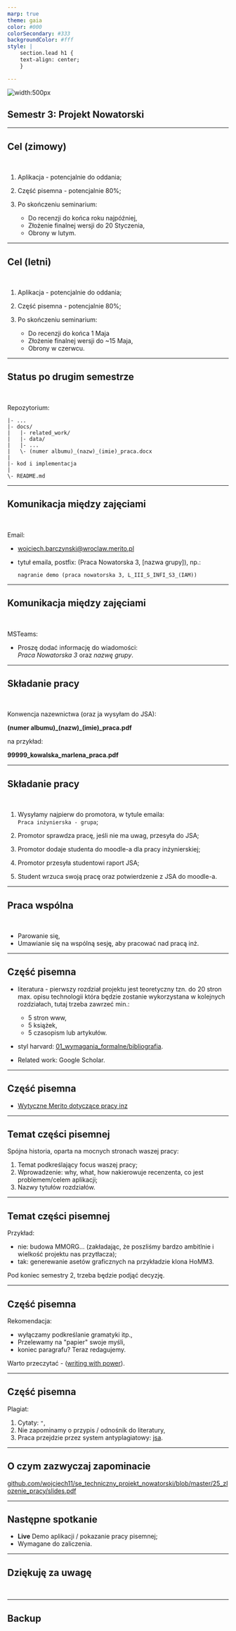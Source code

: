 ```yaml
---
marp: true
theme: gaia
color: #000
colorSecondary: #333
backgroundColor: #fff
style: |
    section.lead h1 {
    text-align: center;
    }

---
```

<!-- _class: lead -->

![width:500px](img/intro.jpeg)

## Semestr 3: Projekt Nowatorski

---
<!-- _class: lead -->
## Cel (zimowy)
<br />

1. Aplikacja - potencjalnie do oddania;
2. Część pisemna - potencjalnie 80%;
3. Po skończeniu seminarium:

   - Do recenzji do końca roku najpóźniej,
   - Złożenie finalnej wersji do 20 Styczenia,
   - Obrony w lutym.

---
<!-- _class: lead -->
## Cel (letni)
<br />

1. Aplikacja - potencjalnie do oddania;
2. Część pisemna - potencjalnie 80%;
3. Po skończeniu seminarium:

   - Do recenzji do końca 1 Maja
   - Złożenie finalnej wersji do ~15 Maja,
   - Obrony w czerwcu.

---
<!-- _class: lead -->
## Status po drugim semestrze
<br />

Repozytorium:

```
|- ...
|- docs/
|   |- related_work/
|   |- data/
|   |- ...
|   \- (numer albumu)_(nazw)_(imie)_praca.docx
|
|- kod i implementacja
|
\- README.md
```

---
<!-- _class: lead -->
## Komunikacja między zajęciami
<br />

Email:

- wojciech.barczynski@wroclaw.merito.pl
- tytuł emaila, postfix: (Praca Nowatorska 3, [nazwa grupy]), np.:

  `nagranie demo (praca nowatorska 3, L_III_S_INFI_S3_(IAM)) `

---
<!-- _class: lead -->
## Komunikacja między zajęciami
<br />

MSTeams:

- Proszę dodać informację do wiadomości:<br />*Praca Nowatorska 3* oraz *nazwę grupy*.

---
<!-- _class: lead -->
## Składanie pracy
<br />

Konwencja nazewnictwa (oraz ja wysyłam do JSA): 

**(numer albumu)\_(nazw)\_(imie)\_praca.pdf**

na przykład:<br />

**99999_kowalska_marlena_praca.pdf**

---
<!-- _class: lead -->
## Składanie pracy
<br />

1. Wysyłamy najpierw do promotora, w tytule emaila: <br /> `Praca inżynierska - grupa`;

2. Promotor sprawdza pracę, jeśli nie ma uwag, przesyła do JSA;

3. Promotor dodaje studenta do moodle-a dla pracy inżynierskiej;

4. Promotor przesyła studentowi raport JSA;

5. Student wrzuca swoją pracę oraz potwierdzenie z JSA do moodle-a.

---
<!-- _class: lead -->
## Praca wspólna
<br />

- Parowanie się,
- Umawianie się na wspólną sesję, aby pracować nad pracą inż.

---
<!-- _class: lead -->
## Część pisemna

- literatura - pierwszy rozdział projektu jest teoretyczny tzn. do 20 stron max. opisu technologii która będzie zostanie wykorzystana w kolejnych rozdziałach, tutaj trzeba zawrzeć min.:
 
   - 5 stron www,
   - 5 książek,
   - 5 czasopism lub artykułów.

- styl harvard: [01_wymagania_formalne/bibliografia](https://github.com/wojciech11/se_techniczny_projekt_nowatorski/tree/master/01_wymagania_formalne/bibliografia).
- Related work: Google Scholar.

---
<!-- _class: lead -->
## Część pisemna

- [Wytyczne Merito dotyczące pracy inz](https://github.com/wojciech11/se_techniczny_projekt_nowatorski/blob/master/01_wymagania_formalne/13_2021-Zarzadzenie_projekt_inz.pdf)

---
<!-- _class: lead -->
## Temat części pisemnej

Spójna historia, oparta na mocnych stronach waszej pracy:

1. Temat podkreślający focus waszej pracy;
2. Wprowadzenie: why, what, how nakierowuje recenzenta, co jest problemem/celem aplikacji;
3. Nazwy tytułów rozdziałów.

---
<!-- _class: lead -->
## Temat części pisemnej

Przykład:

- nie: budowa MMORG... (zakładając, że poszliśmy bardzo ambitlnie i wielkość projektu nas przytłacza);
- tak: generewanie asetów graficznych na przykładzie klona HoMM3.

Pod koniec semestry 2, trzeba będzie podjąć decyzję.

---
<!-- _class: lead -->
## Część pisemna

Rekomendacja:

- wyłączamy podkreślanie gramatyki itp.,
- Przelewamy na "papier" swoje myśli,
- koniec paragrafu? Teraz redagujemy.

Warto przeczytać - ([writing with power](https://www.amazon.com/Writing-Power-Techniques-Mastering-Process/dp/0195120183)).

---
<!-- _class: lead -->
## Część pisemna

Plagiat:

1. Cytaty: `"`,
2. Nie zapominamy o przypis / odnośnik do literatury,
3. Praca przejdzie przez system antyplagiatowy: [jsa](https://jsa.opi.org.pl/home/login).


---
<!-- _class: lead -->
## O czym zazwyczaj zapominacie

[github.com/wojciech11/se_techniczny_projekt_nowatorski/blob/master/25_zlozenie_pracy/slides.pdf](https://github.com/wojciech11/se_techniczny_projekt_nowatorski/blob/master/25_zlozenie_pracy/slides.pdf)

---
<!-- _class: lead -->
## Następne spotkanie

- **Live** Demo aplikacji / pokazanie pracy pisemnej;
- Wymagane do zaliczenia.

---
<!-- _class: lead -->
## Dziękuję za uwagę
<br />

---
<!-- _class: lead -->
## Backup
<br />
